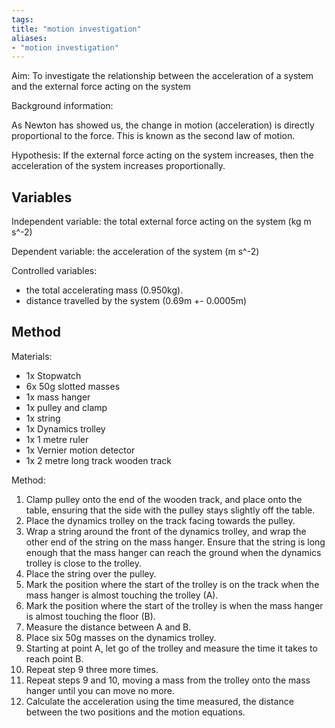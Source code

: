 ```yaml
---
tags: 
title: "motion investigation"
aliases:
- "motion investigation"
---
```


Aim: To investigate the relationship between the acceleration of a system and the external force acting on the system

Background information: 

As Newton has showed us, the change in motion (acceleration) is directly proportional to the force. This is known as the second law of motion.

Hypothesis: If the external force acting on the system increases, then the acceleration of the system increases proportionally.

## Variables

Independent variable: the total external force acting on the system (kg m s^-2)

Dependent variable: the acceleration of the system (m s^-2)

Controlled variables:

- the total accelerating mass (0.950kg). 
- distance travelled by the system (0.69m +- 0.0005m)

## Method

Materials:

- 1x Stopwatch
- 6x 50g slotted masses
- 1x mass hanger
- 1x pulley and clamp
- 1x string
- 1x Dynamics trolley
- 1x 1 metre ruler
- 1x Vernier motion detector
- 1x 2 metre long track wooden track 

Method:

1. Clamp pulley onto the end of the wooden track, and place onto the table, ensuring that the side with the pulley stays slightly off the table.
2. Place the dynamics trolley on the track facing towards the pulley.
3. Wrap a string around the front of the dynamics trolley, and wrap the other end of the string on the mass hanger. Ensure that the string is long enough that the mass hanger can reach the ground when the dynamics trolley is close to the trolley.
4. Place the string over the pulley.
5. Mark the position where the start of the trolley is on the track when the mass hanger is almost touching the trolley (A).
6. Mark the position where the start of the trolley is when the mass hanger is almost touching the floor (B).
7. Measure the distance between A and B.
8. Place six 50g masses on the dynamics trolley.
9. Starting at point A, let go of the trolley and measure the time it takes to reach point B.
10. Repeat step 9 three more times.
12. Repeat steps 9 and 10, moving a mass from the trolley onto the mass hanger until you can move no more.
13. Calculate the acceleration using the time measured, the distance between the two positions and the motion equations.
